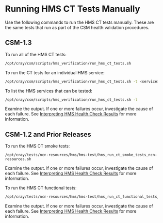 # Running HMS CT Tests Manually

Use the following commands to run the HMS CT tests manually. These are the same tests that run as part of the CSM health validation procedures.

## CSM-1.3

To run all of the HMS CT tests:

```bash
/opt/cray/csm/scripts/hms_verification/run_hms_ct_tests.sh
```

To run the CT tests for an individual HMS service:

```bash
/opt/cray/csm/scripts/hms_verification/run_hms_ct_tests.sh -t <service>
```

To list the HMS services that can be tested:

```bash
/opt/cray/csm/scripts/hms_verification/run_hms_ct_tests.sh -l
```

Examine the output. If one or more failures occur, investigate the cause of each failure. See [Interpreting HMS Health Check Results](../troubleshooting/interpreting_hms_health_check_results.md) for more information.

## CSM-1.2 and Prior Releases

To run the HMS CT smoke tests:

```text
/opt/cray/tests/ncn-resources/hms/hms-test/hms_run_ct_smoke_tests_ncn-resources.sh
```

Examine the output. If one or more failures occur, investigate the cause of each failure. See
[Interpreting HMS Health Check Results](../troubleshooting/interpreting_hms_health_check_results.md) for more information.

To run the HMS CT functional tests:

```bash
/opt/cray/tests/ncn-resources/hms/hms-test/hms_run_ct_functional_tests_ncn-resources.sh
```

Examine the output. If one or more failures occur, investigate the cause of each failure. See [Interpreting HMS Health Check Results](../troubleshooting/interpreting_hms_health_check_results.md) for more information.
